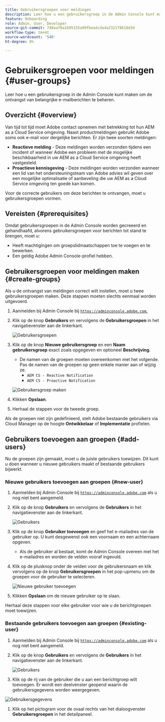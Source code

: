 ```yaml
---
title: Gebruikersgroepen voor meldingen
description: Leer hoe u een gebruikersgroep in de Admin Console kunt maken om de ontvangst van belangrijke e-mailberichten te beheren.
feature: Onboarding
role: Admin, User, Developer
source-git-commit: 749aa70a1b95335a99fbeadcda4a232178610d3d
workflow-type: tm+mt
source-wordcount: '540'
ht-degree: 0%

---
```



# Gebruikersgroepen voor meldingen {#user-groups}

Leer hoe u een gebruikersgroep in de Admin Console kunt maken om de ontvangst van belangrijke e-mailberichten te beheren.

## Overzicht {#overview}

Van tijd tot tijd moet Adobe contact opnemen met betrekking tot hun AEM as a Cloud Service omgeving. Naast productmeldingen gebruikt Adobe soms ook e-mail voor dergelijke berichten. Er zijn twee soorten meldingen:

* **Reactieve melding** - Deze meldingen worden verzonden tijdens een incident of wanneer Adobe een probleem met de mogelijke beschikbaarheid in uw AEM as a Cloud Service omgeving heeft vastgesteld.
* **Proactieve kennisgeving** - Deze meldingen worden verzonden wanneer een lid van het ondersteuningsteam van Adobe advies wil geven over een mogelijke optimalisatie of aanbeveling die uw AEM as a Cloud Service omgeving ten goede kan komen.

Voor de correcte gebruikers om deze berichten te ontvangen, moet u gebruikersgroepen vormen.

## Vereisten {#prerequisites}

Omdat gebruikersgroepen in de Admin Console worden gecreeerd en gehandhaafd, alvorens gebruikersgroepen voor berichten tot stand te brengen, moet u:

* Heeft machtigingen om groepslidmaatschappen toe te voegen en te bewerken.
* Een geldig Adobe Admin Console-profiel hebben.

## Gebruikersgroepen voor meldingen maken {#create-groups}

Als u de ontvangst van meldingen correct wilt instellen, moet u twee gebruikersgroepen maken. Deze stappen moeten slechts eenmaal worden uitgevoerd.

1. Aanmelden bij Admin Console bij [`https://adminconsole.adobe.com`.](https://adminconsole.adobe.com)

1. Klik op de knop **Gebruikers** en vervolgens de **Gebruikersgroepen** in het navigatievenster aan de linkerkant.

   ![Gebruikersgroepen](assets/user-groups.png)

1. Klik op de knop **Nieuwe gebruikersgroep** en een **Naam gebruikersgroep** exact zoals opgegeven en optioneel **Beschrijving**.

   * De namen van de groepen moeten overeenkomen met het volgende. Pas de namen van de groepen op geen enkele manier aan of wijzig ze.
      * `AEM CS - Reactive Notification`
      * `AEM CS - Proactive Notification`

   ![Gebruikersgroep maken](assets/create-user-group.png)

1. Klikken **Opslaan**.

1. Herhaal de stappen voor de tweede groep.

Als de groepen niet zijn gedefinieerd, stelt Adobe bestaande gebruikers via Cloud Manager op de hoogte **Ontwikkelaar** of **Implementatie** profielen.

## Gebruikers toevoegen aan groepen {#add-users}

Nu de groepen zijn gemaakt, moet u de juiste gebruikers toewijzen. Dit kunt u doen wanneer u nieuwe gebruikers maakt of bestaande gebruikers bijwerkt.

### Nieuwe gebruikers toevoegen aan groepen {#new-user}

1. Aanmelden bij Admin Console bij [`https://adminconsole.adobe.com`](https://adminconsole.adobe.com) als u nog niet bent aangemeld.

1. Klik op de knop **Gebruikers** en vervolgens de **Gebruikers** in het navigatievenster aan de linkerkant.

   ![Gebruikers](assets/users.png)

1. Klik op de knop **Gebruiker toevoegen** en geef het e-mailadres van de gebruiker op. U kunt desgewenst ook een voornaam en een achternaam opgeven.

   * Als de gebruiker al bestaat, komt de Admin Console overeen met het e-mailadres en worden de velden vooraf ingevuld.

1. Klik op de plusknop onder de velden voor de gebruikersnaam en klik vervolgens op de knop **Gebruikersgroepen** in het pop-upmenu om de groepen voor de gebruiker te selecteren.

   ![Nieuwe gebruiker toevoegen](assets/add-new-user.png)

1. Klikken **Opslaan** om de nieuwe gebruiker op te slaan.

Herhaal deze stappen voor elke gebruiker voor wie u de berichtgroepen moet toewijzen.

### Bestaande gebruikers toevoegen aan groepen {#existing-user}

1. Aanmelden bij Admin Console bij [`https://adminconsole.adobe.com`](https://adminconsole.adobe.com) als u nog niet bent aangemeld.

1. Klik op de knop **Gebruikers** en vervolgens de **Gebruikers** in het navigatievenster aan de linkerkant.

   ![Gebruikers](assets/users.png)

1. Klik op de rij van de gebruiker die u aan een berichtgroep wilt toevoegen. Er wordt een deelvenster geopend waarin de gebruikersgegevens worden weergegeven.

![Gebruikersgegevens](assets/user-details.png)

1. Klik op het pictogram voor de ovaal rechts van het dialoogvenster **Gebruikersgroepen** in het detailpaneel.